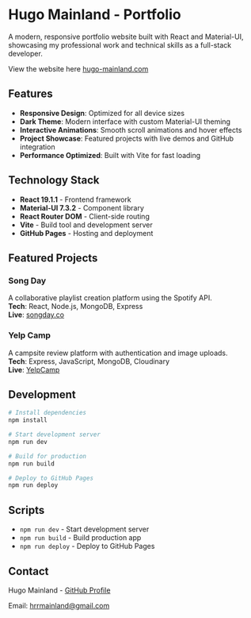 # Hugo Mainland - Portfolio

A modern, responsive portfolio website built with React and Material-UI, showcasing my professional work and technical skills as a full-stack developer.

View the website here [hugo-mainland.com](https://hugo-mainland.com)

## Features

- **Responsive Design**: Optimized for all device sizes
- **Dark Theme**: Modern interface with custom Material-UI theming
- **Interactive Animations**: Smooth scroll animations and hover effects
- **Project Showcase**: Featured projects with live demos and GitHub integration
- **Performance Optimized**: Built with Vite for fast loading

## Technology Stack

- **React 19.1.1** - Frontend framework
- **Material-UI 7.3.2** - Component library
- **React Router DOM** - Client-side routing
- **Vite** - Build tool and development server
- **GitHub Pages** - Hosting and deployment

## Featured Projects

### Song Day
A collaborative playlist creation platform using the Spotify API.  
**Tech**: React, Node.js, MongoDB, Express  
**Live**: [songday.co](https://songday.co)

### Yelp Camp
A campsite review platform with authentication and image uploads.  
**Tech**: Express, JavaScript, MongoDB, Cloudinary  
**Live**: [YelpCamp](https://yelpcamp-n23a.onrender.com/)

## Development

```bash
# Install dependencies
npm install

# Start development server
npm run dev

# Build for production
npm run build

# Deploy to GitHub Pages
npm run deploy
```

## Scripts

- `npm run dev` - Start development server
- `npm run build` - Build production app
- `npm run deploy` - Deploy to GitHub Pages

## Contact

Hugo Mainland - [GitHub Profile](https://github.com/hrmainland)

Email: hrrmainland@gmail.com
